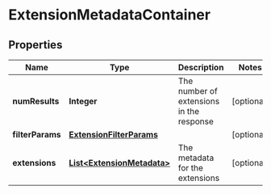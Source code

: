 # ExtensionMetadataContainer

## Properties
Name | Type | Description | Notes
------------ | ------------- | ------------- | -------------
**numResults** | **Integer** | The number of extensions in the response |  [optional]
**filterParams** | [**ExtensionFilterParams**](ExtensionFilterParams.md) |  |  [optional]
**extensions** | [**List&lt;ExtensionMetadata&gt;**](ExtensionMetadata.md) | The metadata for the extensions |  [optional]
